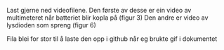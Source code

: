 Last gjerne ned videofilene. 
Den første av desse er ein video av multimeteret når batteriet blir kopla på (figur 3)
Den andre er video av lysdioden som spreng (figur 6)

Fila blei for stor til å laste den opp i github når eg brukte gif i dokumentet
